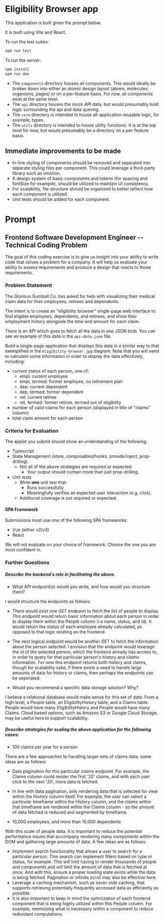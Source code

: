 # Eligibility Browser app

This application is built given the prompt below. 

It is built using Vite and React. 

To run the test suites: 

```sh
npm run test
```

To run the server: 

```sh
npm install
npm run dev
```

* The `components` directory houses all components. This would ideally be broken down into either an atomic design layout (atoms, molecules, organisms, pages) or on a per-feature basis. For now, all components exist at the same level. 
* The `api` directory houses the mock API data, but would presumably hold logic surrounding the api and data quering. 
* The `core` directory is intended to house all-application reusable logic, for example, types. 
* The `utils` directory is intended to house utility functions. It is at the top level for now, but would presumably be a directory on a per-feature basis. 

## Immediate improvements to be made

* In-line styling of components should be removed and seperated into seperate styling files per component. This could leverage a third-party library such as emotion. 
* A design system of basic components and tokens (for spacing and fontSize for example), should be utilized to maintain UI consistency.
* For scalability, file structure should be organized to better reflect how each component is utilized. 
* Unit tests should be added for each component. 


# Prompt

## Frontend Software Development Engineer -- Technical Coding Problem

The  goal of  this coding  exercise is  to give  us insight  into your
ability to  write code that solves  a problem for a  company.  It will 
help us evaluate  your ability to assess  requirements  and  produce a
design that reacts to those requirements.

### Problem Statement

The Glorious Gumball Co. has asked for help with visualizing their
medical claim data for their employees, retirees and dependents.

The intent is to create an "eligibility browser" single-page web
interface to find eligible employees, dependents, and retirees, and
show their employment history alongside the time and amount for each
claim.

There is an API which goes to fetch all the data in one JSON blob.
You can see an example of this data in the `api-data.json` file.

Build a single-page application that displays this data in a similar 
way to that exemplified in the `eligibility-browser.jpg` diagram.  Note 
that you will need to calculate some information in order to display 
the data effectively, including:

* current status of each person, one of:
  * empl: current employee
  * empl, termed: former employee, no retirement plan
  * dep: current dependent
  * dep, termed: former dependent
  * ret: current retiree
  * ret, termed: former retiree, termed out of eligibility
* number of valid claims for each person (displayed in title of
    "claims" column)
* total claim amount for each person


### Criteria for Evaluation
The applet you submit should show an understanding of the 
following:
* Typescript
* State Management (store, composables/hooks, provide/inject, 
prop-drilling).
  * Not all of the above strategies are required or expected.
    * Your output should contain more than just prop-drilling.
* Unit tests
  * Write **one** unit test that:
    * Runs successfully
    * Meaningfully verifies an expected user interaction (e.g. click).
  * Additional coverage is not required or expected.


#### SPA Framework

Submissions must use one of the following SPA frameworks:
* Vue (either v2/v3)
* React

We will not evaluate on your choice of framework. Choose the one you 
are most confident in.


### Further Questions

##### Describe the backend's role in facilitating the above.
* What API endpoint(s) would you write, and how would you structure them?

I would structure the endpoints as follows: 
* There would exist one GET endpoint to fetch the list of people to display. This endpoint would return basic information about each person in order to display them within the People column (i.e name, status, and id). It would return the status of each employee already calculated, as opposed to that logic existing on the frontend. 
* The next logical endpoint would be another GET to fetch the information about the person selected. I envision that the endpoint would leverage the id of the selected person, which the frontend already has access to, in order to query for that particular person's history and claims information. For now this endpoint returns both history and claims, though for scalability sake, if there exists a need to handle large amounts of data for history or claims, then perhaps the endpoints can be seperated. 

* Would you recommend a specific data storage solution? Why?

I believe a relational database would make sense for this set of data. From a high level, a People table, an EligibilityHistory table, and a Claims table. People would have many EligibilityHistory and People would have many Claims. Cloud based options, such as Amazon S3 or Google Cloud Storage, may be useful here to support scalability.


##### Describe strategies for scaling the above application for the following cases:
* 100 claims per year for a person

There are a few approaches to handling larger sets of claims data, some ideas are as follows: 

* Data pagination for this particular claims endpoint. For example, the Claims column could render the first '20' claims, and with each user click to the next '20', more data is fetched.
* In line with data pagination, only rendering data that is selected for view within the History column itself. For example, the user can select a particular timeframe within the History column, and the claims within that timeframe are rendered within the Claims column - so the amount of data fetched is reduced and segmented by timeframe.  

* 10,000 employees, and more than 10,000 dependents

With this scale of people data, it is important to reduce the potential performance issues that accompany rendering many components within the DOM and gathering large amounts of data. A few ideas are as follows: 

* Implement search functionality that allows a user to search for a particular person. This search can implement filters based on type or status, for example. This will limit having to render thousands of people and components and will limit the amount of data that is fetched at once. And with this, ensure a proper loading state exists while the data is being fetched. Pagination or infinite scroll may also be effective here. 
* Leverage a caching mechanism, such as sever-side caching, that supports retrieving potentially frequently accessed data as efficiently as possible. 
* It is also important to keep in mind the optimization of each frontend component that is being highly utilized within this People column. For example, memoizing what is necessary within a component to reduce redundant computations. 


